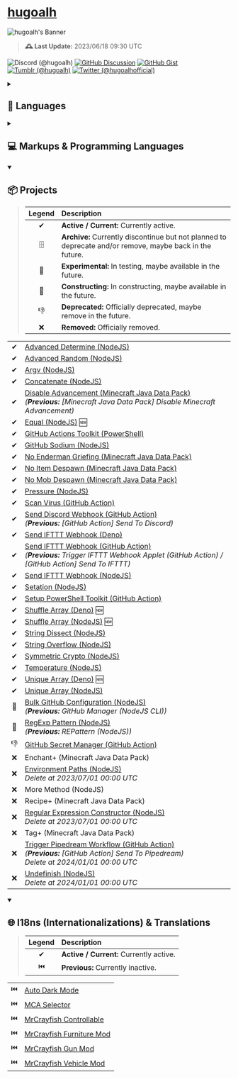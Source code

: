 # [hugoalh](https://github.com/hugoalh)

![hugoalh's Banner](https://i.imgur.com/d7CW6xWh.png)

> **🕰️ Last Update:** 2023/06/18 09:30 UTC

![Discord (@hugoalh)](https://img.shields.io/badge/Discord%20%28@hugoalh%29-5865F2?logo=discord&logoColor=ffffff&style=flat-square "Discord (@hugoalh)")
[![GitHub Discussion](https://img.shields.io/badge/GitHub%20Discussion-181717?logo=github&logoColor=ffffff&style=flat-square "GitHub Discussion")](https://github.com/hugoalh/hugoalh/discussions)
[![GitHub Gist](https://img.shields.io/badge/GitHub%20Gist-181717?logo=github&logoColor=ffffff&style=flat-square "GitHub Gist")](https://gist.github.com/hugoalh)
[![Tumblr (@hugoalh)](https://img.shields.io/badge/Tumblr%20%28@hugoalh%29-36465D?logo=tumblr&logoColor=ffffff&style=flat-square "Tumblr (@hugoalh)")](https://hugoalh.tumblr.com)
[![Twitter (@hugoalhofficial)](https://img.shields.io/badge/Twitter%20%28@hugoalhofficial%29-1DA1F2?logo=twitter&logoColor=ffffff&style=flat-square "Twitter (@hugoalhofficial)")](https://twitter.com/hugoalhofficial)

<details>
<summary><h2>💬 Languages</h2></summary>

> | **Legend** | **Description** |
> |:-:|:--|
> | ✔ | Known. |
> | 📖 | Learning. |

|  |  |
|:-:|:--|
| ✔ | Cantonese (粵語 / 廣東話) - Hong Kong |
| ✔ | Cantonese (粵語 / 廣東話) - Macau |
| ✔ | Cantonese (粵語 / 廣東話) - Traditional (正體 / 繁體) |
| ✔ | Chinese (漢語 / 中文) - Hong Kong |
| ✔ | Chinese (漢語 / 中文) - Macau |
| ✔ | Chinese (漢語 / 中文) - Republic of China (Taiwan) |
| ✔ | Chinese (漢語 / 中文) - Traditional (正體 / 繁體) |
| ✔ | English - Hong Kong |
| ✔ | English - Macau |
| ✔ | English - United Kingdom |
| ✔ | English - United States |

</details>
<details>
<summary><h2>💻 Markups & Programming Languages</h2></summary>

> | **Legend** | **Description** |
> |:-:|:--|
> | ✔ | Known. |
> | 📖 | Learning. |

|  |  |
|:-:|:--|
| ✔ | CSS (Cascading Style Sheets) |
| ✔ | CSV (Comma Separated Values) |
| ✔ | HTML (HyperText Markup Language) |
| ✔ | JavaScript - Browsers |
| ✔ | JavaScript - Deno |
| ✔ | JavaScript - NodeJS |
| ✔ | JSON (JavaScript Object Notation) |
| ✔ | JSON5 (JavaScript Object Notation for Humans) |
| ✔ | JSONC (JavaScript Object Notation with Comments) |
| ✔ | ModernScript |
| ✔ | PowerShell |
| ✔ | SVG (Scalable Vector Graphics) |
| ✔ | TOML (Tom's Obvious, Minimal Language) |
| ✔ | TSV (Tab Separated Values) |
| ✔ | TypeScript - Deno |
| ✔ | TypeScript - NodeJS |
| ✔ | YAML / YML (YAML Ain't Markup Language) |
| 📖 | .NET |
| 📖 | Bash |
| 📖 | BASIC (Beginner's All-purpose Symbolic Instruction Code) |
| 📖 | C# |
| 📖 | CSON (CoffeeScript Object Notation) |
| 📖 | Docker |
| 📖 | Go |
| 📖 | MCFunction (Minecraft Function) |
| 📖 | Perl |
| 📖 | Python |
| 📖 | Raku (Perl 6) |
| 📖 | V |
| 📖 | YARA (Yet Another Ridiculous Acronym) |

</details>
<details open>
<summary><h2>📦 Projects</h2></summary>

> | **Legend** | **Description** |
> |:-:|:--|
> | ✔ | **Active / Current:** Currently active. |
> | 🗄 | **Archive:** Currently discontinue but not planned to deprecate and/or remove, maybe back in the future. |
> | 🧪 | **Experimental:** In testing, maybe available in the future. |
> | 🚧 | **Constructing:** In constructing, maybe available in the future. |
> | 👎 | **Deprecated:** Officially deprecated, maybe remove in the future. |
> | ❌ | **Removed:** Officially removed. |

|  |  |
|:-:|:--|
| ✔ | [Advanced Determine (NodeJS)](https://github.com/hugoalh-studio/advanced-determine-nodejs) |
| ✔ | [Advanced Random (NodeJS)](https://github.com/hugoalh-studio/advanced-random-nodejs) |
| ✔ | [Argv (NodeJS)](https://github.com/hugoalh-studio/argv-nodejs) |
| ✔ | [Concatenate (NodeJS)](https://github.com/hugoalh-studio/concatenate-nodejs) |
| ✔ | [Disable Advancement (Minecraft Java Data Pack)](https://github.com/hugoalh/disable-advancement-mcjdp) <br />*(**Previous:** \[Minecraft Java Data Pack\] Disable Minecraft Advancement)* |
| ✔ | [Equal (NodeJS)](https://github.com/hugoalh-studio/equal-nodejs) 🆕 |
| ✔ | [GitHub Actions Toolkit (PowerShell)](https://github.com/hugoalh-studio/ghactions-toolkit-powershell) |
| ✔ | [GitHub Sodium (NodeJS)](https://github.com/hugoalh-studio/github-sodium-nodejs) |
| ✔ | [No Enderman Griefing (Minecraft Java Data Pack)](https://github.com/hugoalh/no-enderman-griefing-mcjdp) |
| ✔ | [No Item Despawn (Minecraft Java Data Pack)](https://github.com/hugoalh/no-item-despawn-mcjdp) |
| ✔ | [No Mob Despawn (Minecraft Java Data Pack)](https://github.com/hugoalh/no-mob-despawn-mcjdp) |
| ✔ | [Pressure (NodeJS)](https://github.com/hugoalh-studio/pressure-nodejs) |
| ✔ | [Scan Virus (GitHub Action)](https://github.com/hugoalh/scan-virus-ghaction) |
| ✔ | [Send Discord Webhook (GitHub Action)](https://github.com/hugoalh/send-discord-webhook-ghaction) <br />*(**Previous:** \[GitHub Action\] Send To Discord)* |
| ✔ | [Send IFTTT Webhook (Deno)](https://github.com/hugoalh-studio/send-ifttt-webhook-deno) |
| ✔ | [Send IFTTT Webhook (GitHub Action)](https://github.com/hugoalh/send-ifttt-webhook-ghaction) <br />*(**Previous:** Trigger IFTTT Webhook Applet (GitHub Action) / \[GitHub Action\] Send To IFTTT)* |
| ✔ | [Send IFTTT Webhook (NodeJS)](https://github.com/hugoalh-studio/send-ifttt-webhook-nodejs) |
| ✔ | [Setation (NodeJS)](https://github.com/hugoalh-studio/setation-nodejs) |
| ✔ | [Setup PowerShell Toolkit (GitHub Action)](https://github.com/hugoalh-studio/setup-powershell-toolkit-ghaction) |
| ✔ | [Shuffle Array (Deno)](https://github.com/hugoalh-studio/shuffle-array-deno) 🆕 |
| ✔ | [Shuffle Array (NodeJS)](https://github.com/hugoalh-studio/shuffle-array-nodejs) 🆕 |
| ✔ | [String Dissect (NodeJS)](https://github.com/hugoalh-studio/string-dissect-nodejs) |
| ✔ | [String Overflow (NodeJS)](https://github.com/hugoalh-studio/string-overflow-nodejs) |
| ✔ | [Symmetric Crypto (NodeJS)](https://github.com/hugoalh-studio/symmetric-crypto-nodejs) |
| ✔ | [Temperature (NodeJS)](https://github.com/hugoalh-studio/temperature-nodejs) |
| ✔ | [Unique Array (Deno)](https://github.com/hugoalh-studio/unique-array-deno) 🆕 |
| ✔ | [Unique Array (NodeJS)](https://github.com/hugoalh-studio/unique-array-nodejs) |
| 🚧 | [Bulk GitHub Configuration (NodeJS)](https://github.com/hugoalh-studio/bulk-github-configuration-nodejs) <br />*(**Previous:** GitHub Manager (NodeJS CLI))* |
| 🚧 | [RegExp Pattern (NodeJS)](https://github.com/hugoalh-studio/regexp-pattern-nodejs) <br />*(**Previous:** REPattern (NodeJS))* |
| 👎 | [GitHub Secret Manager (GitHub Action)](https://github.com/hugoalh/github-secret-manager-ghaction) |
| ❌ | Enchant+ (Minecraft Java Data Pack) |
| ❌ | [Environment Paths (NodeJS)](https://github.com/hugoalh-studio/environment-paths-nodejs) <br />*Delete at 2023/07/01 00:00 UTC* |
| ❌ | More Method (NodeJS) |
| ❌ | Recipe+ (Minecraft Java Data Pack) |
| ❌ | [Regular Expression Constructor (NodeJS)](https://github.com/hugoalh-studio/regular-expression-constructor-nodejs) <br />*Delete at 2023/07/01 00:00 UTC* |
| ❌ | Tag+ (Minecraft Java Data Pack) |
| ❌ | [Trigger Pipedream Workflow (GitHub Action)](https://github.com/hugoalh/trigger-pipedream-workflow-ghaction) <br />*(**Previous:** \[GitHub Action\] Send To Pipedream)* <br />*Delete at 2024/01/01 00:00 UTC* |
| ❌ | [Undefinish (NodeJS)](https://github.com/hugoalh-studio/undefinish-nodejs) <br />*Delete at 2024/01/01 00:00 UTC* |

</details>

<details open>
<summary><h2>🌐 I18ns (Internationalizations) & Translations</h2></summary>

> | **Legend** | **Description** |
> |:-:|:--|
> | ✔ | **Active / Current:** Currently active. |
> | ⏮️ | **Previous:** Currently inactive. |

|  |  |
|:-:|:--|
| ⏮️ | [Auto Dark Mode](https://github.com/AutoDarkMode/Windows-Auto-Night-Mode) |
| ⏮️ | [MCA Selector](https://github.com/Querz/mcaselector) |
| ⏮️ | [MrCrayfish Controllable](https://github.com/MrCrayfish/Controllable) |
| ⏮️ | [MrCrayfish Furniture Mod](https://github.com/MrCrayfish/MrCrayfishFurnitureMod) |
| ⏮️ | [MrCrayfish Gun Mod](https://github.com/MrCrayfish/MrCrayfishGunMod) |
| ⏮️ | [MrCrayfish Vehicle Mod](https://github.com/MrCrayfish/MrCrayfishVehicleMod) |
